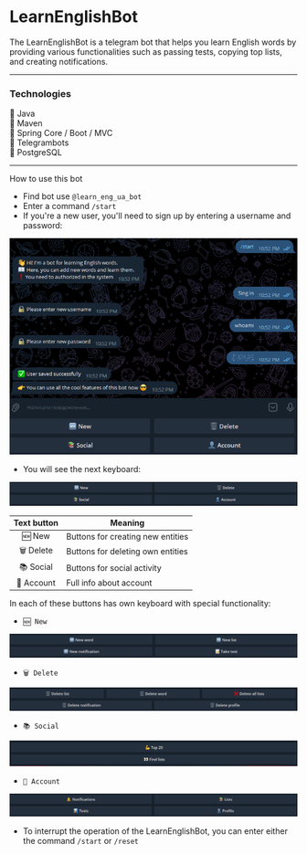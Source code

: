 # LearnEnglishBot

The LearnEnglishBot is a telegram bot that helps you learn English words by providing various functionalities such as 
passing tests, copying top lists, and creating notifications.

---

### Technologies
📕 Java<br>
📕 Maven<br>
📕 Spring Core / Boot / MVC<br>
📕 Telegrambots<br>
📕 PostgreSQL<br>

---

How to use this bot

* Find bot use ```@learn_eng_ua_bot```
* Enter a command ```/start```
* If you're a new user, you'll need to sign up by entering a username and password:

![img fail](/assets/sing_in.png)


* You will see the next keyboard:

![img fail](/assets/main_keyboard.png)

| Text button | Meaning                           |
|:-----------:|-----------------------------------|
|   🆕 New    | Buttons for creating new entities |
| 🗑️ Delete   | Buttons for deleting own entities |
|  📚 Social  | Buttons for social activity       |
| 👤 Account  | Full info about account           |

In each of these buttons has own keyboard with special functionality:
* ```🆕 New```

![img fail](/assets/new_buttons.png)

* ```🗑️ Delete```

![img fail](/assets/delete_buttons.png)

* ```📚 Social```

![img fail](/assets/social_buttons.png)

* ```👤 Account```

![img fail](/assets/account_buttons.png)

* To interrupt the operation of the LearnEnglishBot, you can enter either the command ```/start``` or ```/reset```